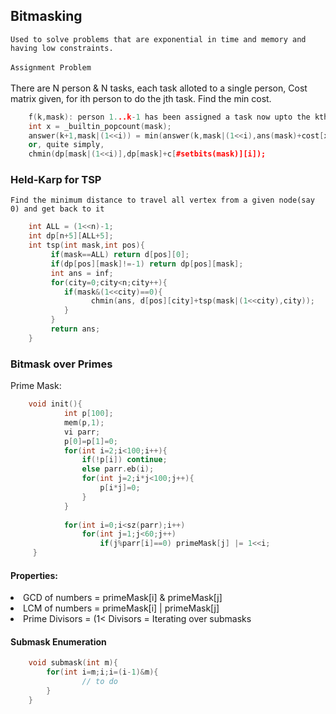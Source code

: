 ## Bitmasking

`Used to solve problems that are exponential in time and memory and having low constraints.`
</br></br>
`Assignment Problem` </br></br>
There are N person & N tasks, each task alloted to a single person, Cost matrix given, for ith person to do the jth task. Find the min cost. </br>

```cpp
    f(k,mask): person 1...k-1 has been assigned a task now upto the kth person and the state of the assigned task is mask
    int x = _builtin_popcount(mask);
    answer(k+1,mask|(1<<i)) = min(answer(k,mask|(1<<i),ans(mask)+cost[x][i]))
    or, quite simply,
    chmin(dp[mask|(1<<i)],dp[mask]+c[#setbits(mask)][i]);
```

### Held-Karp for TSP

`Find the minimum distance to travel all vertex from a given node(say 0) and get back to it`

```cpp
    int ALL = (1<<n)-1;
    int dp[n+5][ALL+5];
    int tsp(int mask,int pos){
         if(mask==ALL) return d[pos][0];
         if(dp[pos][mask]!=-1) return dp[pos][mask];
         int ans = inf;
         for(city=0;city<n;city++){
            if(mask&(1<<city)==0){
                  chmin(ans, d[pos][city]+tsp(mask|(1<<city),city));
            }
         }
         return ans;
    }
```

### Bitmask over Primes

Prime Mask: 

```cpp
    void init(){
            int p[100];
            mem(p,1);
            vi parr;
            p[0]=p[1]=0;
            for(int i=2;i<100;i++){
                if(!p[i]) continue;
                else parr.eb(i);
                for(int j=2;i*j<100;j++){
                    p[i*j]=0;
                }
            }
            
            for(int i=0;i<sz(parr);i++) 
                for(int j=1;j<60;j++)
                    if(j%parr[i]==0) primeMask[j] |= 1<<i;
     }
```

#### Properties:

<li> GCD of numbers = primeMask[i] & primeMask[j]
<li> LCM of numbers = primeMask[i] | primeMask[j]
<li> Prime Divisors = (1<<ith prime) & primesMask[i]==0 ? 
<li> Divisors = Iterating over submasks
    
#### Submask Enumeration

```cpp
    void submask(int m){
        for(int i=m;i;i=(i-1)&m){
                // to do
        }
    }
```
